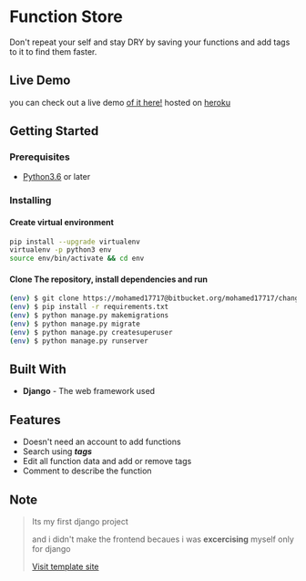 # Function Store

Don't repeat your self and stay DRY by saving your functions and add tags to it to find them faster.

## Live Demo

you can check out a live demo [of it here!](https://h-functionsstore-fn03oxjxzo.herokuapp.com/) hosted on [heroku](https://heroku.com)

## Getting Started

### Prerequisites

- [Python3.6](https://www.python.org/downloads/) or later

### Installing

#### Create virtual environment

``` bash
pip install --upgrade virtualenv
virtualenv -p python3 env
source env/bin/activate && cd env
```

#### Clone The repository, install dependencies and run

``` bash
(env) $ git clone https://mohamed17717@bitbucket.org/mohamed17717/changes-log.git src && cd src
(env) $ pip install -r requirements.txt
(env) $ python manage.py makemigrations
(env) $ python manage.py migrate
(env) $ python manage.py createsuperuser
(env) $ python manage.py runserver
```

## Built With

- **Django** -  The web framework used

## Features

- Doesn't need an account to add functions
- Search using **_tags_**
- Edit all function data and add or remove tags
- Comment to describe the function

## Note

> Its my first django project
> 
> and i didn't make the frontend becaues i was **excercising** myself only for django
>
> [Visit template site](https://colorlib.com/)
 